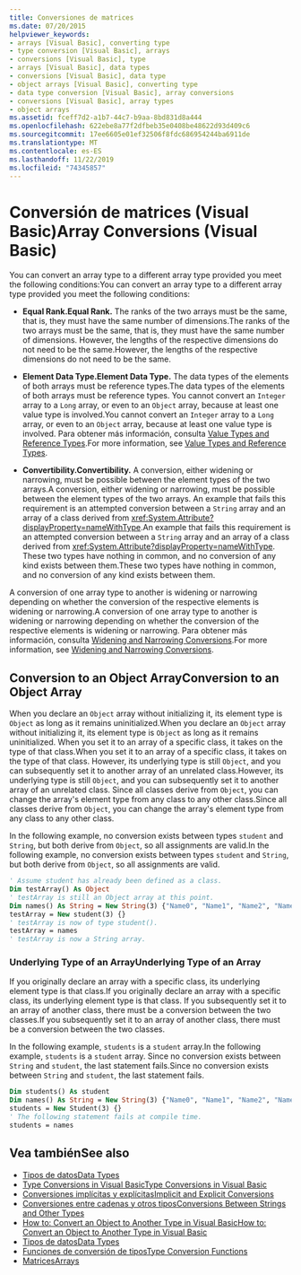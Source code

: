 ```yaml
---
title: Conversiones de matrices
ms.date: 07/20/2015
helpviewer_keywords:
- arrays [Visual Basic], converting type
- type conversion [Visual Basic], arrays
- conversions [Visual Basic], type
- arrays [Visual Basic], data types
- conversions [Visual Basic], data type
- object arrays [Visual Basic], converting type
- data type conversion [Visual Basic], array conversions
- conversions [Visual Basic], array types
- object arrays
ms.assetid: fceff7d2-a1b7-44c7-b9aa-8bd831d8a444
ms.openlocfilehash: 622ebe8a77f2dfbeb35e0408be48622d93d409c6
ms.sourcegitcommit: 17ee6605e01ef32506f8fdc686954244ba6911de
ms.translationtype: MT
ms.contentlocale: es-ES
ms.lasthandoff: 11/22/2019
ms.locfileid: "74345857"
---
```

# <a name="array-conversions-visual-basic"></a><span data-ttu-id="d65ea-102">Conversión de matrices (Visual Basic)</span><span class="sxs-lookup"><span data-stu-id="d65ea-102">Array Conversions (Visual Basic)</span></span>
<span data-ttu-id="d65ea-103">You can convert an array type to a different array type provided you meet the following conditions:</span><span class="sxs-lookup"><span data-stu-id="d65ea-103">You can convert an array type to a different array type provided you meet the following conditions:</span></span>  
  
- <span data-ttu-id="d65ea-104">**Equal Rank.**</span><span class="sxs-lookup"><span data-stu-id="d65ea-104">**Equal Rank.**</span></span> <span data-ttu-id="d65ea-105">The ranks of the two arrays must be the same, that is, they must have the same number of dimensions.</span><span class="sxs-lookup"><span data-stu-id="d65ea-105">The ranks of the two arrays must be the same, that is, they must have the same number of dimensions.</span></span> <span data-ttu-id="d65ea-106">However, the lengths of the respective dimensions do not need to be the same.</span><span class="sxs-lookup"><span data-stu-id="d65ea-106">However, the lengths of the respective dimensions do not need to be the same.</span></span>  
  
- <span data-ttu-id="d65ea-107">**Element Data Type.**</span><span class="sxs-lookup"><span data-stu-id="d65ea-107">**Element Data Type.**</span></span> <span data-ttu-id="d65ea-108">The data types of the elements of both arrays must be reference types.</span><span class="sxs-lookup"><span data-stu-id="d65ea-108">The data types of the elements of both arrays must be reference types.</span></span> <span data-ttu-id="d65ea-109">You cannot convert an `Integer` array to a `Long` array, or even to an `Object` array, because at least one value type is involved.</span><span class="sxs-lookup"><span data-stu-id="d65ea-109">You cannot convert an `Integer` array to a `Long` array, or even to an `Object` array, because at least one value type is involved.</span></span> <span data-ttu-id="d65ea-110">Para obtener más información, consulta [Value Types and Reference Types](../../../../visual-basic/programming-guide/language-features/data-types/value-types-and-reference-types.md).</span><span class="sxs-lookup"><span data-stu-id="d65ea-110">For more information, see [Value Types and Reference Types](../../../../visual-basic/programming-guide/language-features/data-types/value-types-and-reference-types.md).</span></span>  
  
- <span data-ttu-id="d65ea-111">**Convertibility.**</span><span class="sxs-lookup"><span data-stu-id="d65ea-111">**Convertibility.**</span></span> <span data-ttu-id="d65ea-112">A conversion, either widening or narrowing, must be possible between the element types of the two arrays.</span><span class="sxs-lookup"><span data-stu-id="d65ea-112">A conversion, either widening or narrowing, must be possible between the element types of the two arrays.</span></span> <span data-ttu-id="d65ea-113">An example that fails this requirement is an attempted conversion between a `String` array and an array of a class derived from <xref:System.Attribute?displayProperty=nameWithType>.</span><span class="sxs-lookup"><span data-stu-id="d65ea-113">An example that fails this requirement is an attempted conversion between a `String` array and an array of a class derived from <xref:System.Attribute?displayProperty=nameWithType>.</span></span> <span data-ttu-id="d65ea-114">These two types have nothing in common, and no conversion of any kind exists between them.</span><span class="sxs-lookup"><span data-stu-id="d65ea-114">These two types have nothing in common, and no conversion of any kind exists between them.</span></span>  
  
 <span data-ttu-id="d65ea-115">A conversion of one array type to another is widening or narrowing depending on whether the conversion of the respective elements is widening or narrowing.</span><span class="sxs-lookup"><span data-stu-id="d65ea-115">A conversion of one array type to another is widening or narrowing depending on whether the conversion of the respective elements is widening or narrowing.</span></span> <span data-ttu-id="d65ea-116">Para obtener más información, consulta [Widening and Narrowing Conversions](../../../../visual-basic/programming-guide/language-features/data-types/widening-and-narrowing-conversions.md).</span><span class="sxs-lookup"><span data-stu-id="d65ea-116">For more information, see [Widening and Narrowing Conversions](../../../../visual-basic/programming-guide/language-features/data-types/widening-and-narrowing-conversions.md).</span></span>  
  
## <a name="conversion-to-an-object-array"></a><span data-ttu-id="d65ea-117">Conversion to an Object Array</span><span class="sxs-lookup"><span data-stu-id="d65ea-117">Conversion to an Object Array</span></span>  
 <span data-ttu-id="d65ea-118">When you declare an `Object` array without initializing it, its element type is `Object` as long as it remains uninitialized.</span><span class="sxs-lookup"><span data-stu-id="d65ea-118">When you declare an `Object` array without initializing it, its element type is `Object` as long as it remains uninitialized.</span></span> <span data-ttu-id="d65ea-119">When you set it to an array of a specific class, it takes on the type of that class.</span><span class="sxs-lookup"><span data-stu-id="d65ea-119">When you set it to an array of a specific class, it takes on the type of that class.</span></span> <span data-ttu-id="d65ea-120">However, its underlying type is still `Object`, and you can subsequently set it to another array of an unrelated class.</span><span class="sxs-lookup"><span data-stu-id="d65ea-120">However, its underlying type is still `Object`, and you can subsequently set it to another array of an unrelated class.</span></span> <span data-ttu-id="d65ea-121">Since all classes derive from `Object`, you can change the array's element type from any class to any other class.</span><span class="sxs-lookup"><span data-stu-id="d65ea-121">Since all classes derive from `Object`, you can change the array's element type from any class to any other class.</span></span>  
  
 <span data-ttu-id="d65ea-122">In the following example, no conversion exists between types `student` and `String`, but both derive from `Object`, so all assignments are valid.</span><span class="sxs-lookup"><span data-stu-id="d65ea-122">In the following example, no conversion exists between types `student` and `String`, but both derive from `Object`, so all assignments are valid.</span></span>  
  
```vb  
' Assume student has already been defined as a class.  
Dim testArray() As Object  
' testArray is still an Object array at this point.  
Dim names() As String = New String(3) {"Name0", "Name1", "Name2", "Name3"}  
testArray = New student(3) {}  
' testArray is now of type student().  
testArray = names  
' testArray is now a String array.  
```  
  
### <a name="underlying-type-of-an-array"></a><span data-ttu-id="d65ea-123">Underlying Type of an Array</span><span class="sxs-lookup"><span data-stu-id="d65ea-123">Underlying Type of an Array</span></span>  
 <span data-ttu-id="d65ea-124">If you originally declare an array with a specific class, its underlying element type is that class.</span><span class="sxs-lookup"><span data-stu-id="d65ea-124">If you originally declare an array with a specific class, its underlying element type is that class.</span></span> <span data-ttu-id="d65ea-125">If you subsequently set it to an array of another class, there must be a conversion between the two classes.</span><span class="sxs-lookup"><span data-stu-id="d65ea-125">If you subsequently set it to an array of another class, there must be a conversion between the two classes.</span></span>  
  
 <span data-ttu-id="d65ea-126">In the following example, `students` is a `student` array.</span><span class="sxs-lookup"><span data-stu-id="d65ea-126">In the following example, `students` is a `student` array.</span></span> <span data-ttu-id="d65ea-127">Since no conversion exists between `String` and `student`, the last statement fails.</span><span class="sxs-lookup"><span data-stu-id="d65ea-127">Since no conversion exists between `String` and `student`, the last statement fails.</span></span>  
  
```vb  
Dim students() As student  
Dim names() As String = New String(3) {"Name0", "Name1", "Name2", "Name3"}  
students = New Student(3) {}  
' The following statement fails at compile time.  
students = names  
```  
  
## <a name="see-also"></a><span data-ttu-id="d65ea-128">Vea también</span><span class="sxs-lookup"><span data-stu-id="d65ea-128">See also</span></span>

- [<span data-ttu-id="d65ea-129">Tipos de datos</span><span class="sxs-lookup"><span data-stu-id="d65ea-129">Data Types</span></span>](../../../../visual-basic/programming-guide/language-features/data-types/index.md)
- [<span data-ttu-id="d65ea-130">Type Conversions in Visual Basic</span><span class="sxs-lookup"><span data-stu-id="d65ea-130">Type Conversions in Visual Basic</span></span>](../../../../visual-basic/programming-guide/language-features/data-types/type-conversions.md)
- [<span data-ttu-id="d65ea-131">Conversiones implícitas y explícitas</span><span class="sxs-lookup"><span data-stu-id="d65ea-131">Implicit and Explicit Conversions</span></span>](../../../../visual-basic/programming-guide/language-features/data-types/implicit-and-explicit-conversions.md)
- [<span data-ttu-id="d65ea-132">Conversiones entre cadenas y otros tipos</span><span class="sxs-lookup"><span data-stu-id="d65ea-132">Conversions Between Strings and Other Types</span></span>](../../../../visual-basic/programming-guide/language-features/data-types/conversions-between-strings-and-other-types.md)
- [<span data-ttu-id="d65ea-133">How to: Convert an Object to Another Type in Visual Basic</span><span class="sxs-lookup"><span data-stu-id="d65ea-133">How to: Convert an Object to Another Type in Visual Basic</span></span>](../../../../visual-basic/programming-guide/language-features/data-types/how-to-convert-an-object-to-another-type.md)
- [<span data-ttu-id="d65ea-134">Tipos de datos</span><span class="sxs-lookup"><span data-stu-id="d65ea-134">Data Types</span></span>](../../../../visual-basic/language-reference/data-types/index.md)
- [<span data-ttu-id="d65ea-135">Funciones de conversión de tipos</span><span class="sxs-lookup"><span data-stu-id="d65ea-135">Type Conversion Functions</span></span>](../../../../visual-basic/language-reference/functions/type-conversion-functions.md)
- [<span data-ttu-id="d65ea-136">Matrices</span><span class="sxs-lookup"><span data-stu-id="d65ea-136">Arrays</span></span>](../../../../visual-basic/programming-guide/language-features/arrays/index.md)
